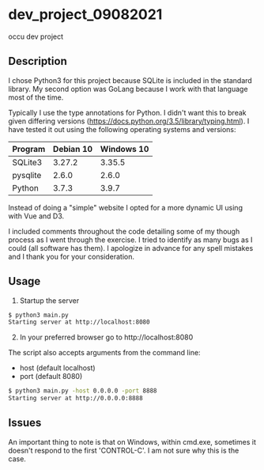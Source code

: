 # dev_project_09082021

occu dev project


## Description

I chose Python3 for this project because SQLite is included in the standard library.
My second option was GoLang because I work with that language most of the time.

Typically I use the type annotations for Python. I didn't want this to break given
differing versions (https://docs.python.org/3.5/library/typing.html). I have tested
it out using the following operating systems and versions:

| Program  | Debian 10 | Windows 10 |
| -------- | --------- | ---------- |
| SQLite3  | 3.27.2    | 3.35.5     |
| pysqlite | 2.6.0     | 2.6.0      |
| Python   | 3.7.3     | 3.9.7      |

Instead of doing a "simple" website I opted for a more dynamic UI using with Vue and D3.

I included comments throughout the code detailing some of my though process as I went
through the exercise. I tried to identify as many bugs as I could (all software has them).
I apologize in advance for any spell mistakes and I thank you for your consideration.


## Usage

1. Startup the server

```bash
$ python3 main.py
Starting server at http://localhost:8080
```

2. In your preferred browser go to http://localhost:8080

The script also accepts arguments from the command line:

 - host (default localhost)
 - port (default 8080)

```bash
$ python3 main.py -host 0.0.0.0 -port 8888
Starting server at http://0.0.0.0:8888
```

## Issues

An important thing to note is that on Windows, within cmd.exe, sometimes it doesn't
respond to the first 'CONTROL-C'. I am not sure why this is the case.
